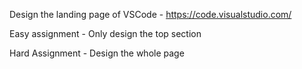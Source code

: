 
Design the landing page of VSCode - https://code.visualstudio.com/

Easy assignment - Only design the top section

Hard Assignment - Design the whole page

